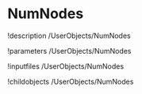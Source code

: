 <!-- MOOSE Documentation Stub: Remove this when content is added. -->

# NumNodes
!description /UserObjects/NumNodes

!parameters /UserObjects/NumNodes

!inputfiles /UserObjects/NumNodes

!childobjects /UserObjects/NumNodes
